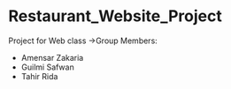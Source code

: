 # Restaurant_Website_Project
Project for Web class
->Group Members:
- Amensar Zakaria
- Guilmi Safwan
- Tahir Rida
